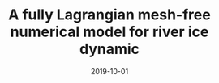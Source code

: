 ---
title: "A fully Lagrangian mesh-free numerical model for river ice dynamic"
collection: publications
permalink: /publication/2019-10-01-a-fully-Lagrangian
date: 2019-10-01
venue: '20th Workshop on the Hydraulics of Ice Covered Rivers'
paperurl: 'http://www.cripe.ca/docs/proceedings/20/AmaroJunior-et-al-2019.pdf'
citation: 'Amaro Junior, R. A.; Mellado-Cusicahua, A.; Shakibaeinia, A.; Cheng, L. Y. (2019). &quot;A fully Lagrangian mesh-free numerical model for river ice dynamic.&quot; <i>20th Workshop on the Hydraulics of Ice Covered Rivers</i>.'
---
